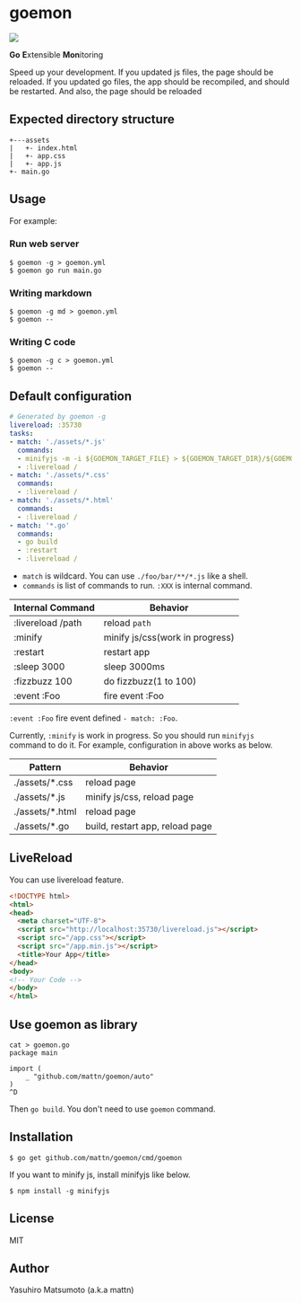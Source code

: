 # goemon

![](https://raw.githubusercontent.com/mattn/goemon/master/data/goemon.png)

**Go** **E**xtensible **Mon**itoring

Speed up your development.
If you updated js files, the page should be reloaded. If you updated go files, the app should be recompiled, and should be restarted. And also, the page should be reloaded

## Expected directory structure

```
+---assets
|   +- index.html
|   +- app.css
|   +- app.js
+- main.go
```

## Usage

For example:

### Run web server
```
$ goemon -g > goemon.yml
$ goemon go run main.go
```

### Writing markdown
```
$ goemon -g md > goemon.yml
$ goemon --
```

### Writing C code
```
$ goemon -g c > goemon.yml
$ goemon --
```

## Default configuration

```yaml
# Generated by goemon -g
livereload: :35730
tasks:
- match: './assets/*.js'
  commands:
  - minifyjs -m -i ${GOEMON_TARGET_FILE} > ${GOEMON_TARGET_DIR}/${GOEMON_TARGET_NAME}.min.js
  - :livereload /
- match: './assets/*.css'
  commands:
  - :livereload /
- match: './assets/*.html'
  commands:
  - :livereload /
- match: '*.go'
  commands:
  - go build
  - :restart
  - :livereload /
```

* `match` is wildcard. You can use `./foo/bar/**/*.js` like a shell.
* `commands` is list of commands to run. `:XXX` is internal command.

| Internal Command  |             Behavior            |
|-------------------|---------------------------------|
| :livereload /path | reload `path`                   |
| :minify           | minify js/css(work in progress) |
| :restart          | restart app                     |
| :sleep 3000       | sleep 3000ms                    |
| :fizzbuzz 100     | do fizzbuzz(1 to 100)           |
| :event :Foo       | fire event :Foo                 |

`:event :Foo` fire event defined `- match: :Foo`.

Currently, `:minify` is work in progress. So you should run `minifyjs` command to do it.
For example, configuration in above works as below.

|     Pattern      |             Behavior            |
|------------------|---------------------------------|
| ./assets/\*.css  | reload page                     |
| ./assets/\*.js   | minify js/css, reload page      |
| ./assets/\*.html | reload page                     |
| ./assets/\*.go   | build, restart app, reload page |

## LiveReload

You can use livereload feature.

```html
<!DOCTYPE html>
<html>
<head>
  <meta charset="UTF-8">
  <script src="http://localhost:35730/livereload.js"></script>
  <script src="/app.css"></script>
  <script src="/app.min.js"></script>
  <title>Your App</title>
</head>
<body>
<!-- Your Code -->  
</body>
</html>
```

## Use goemon as library

```
cat > goemon.go
package main

import (
	_ "github.com/mattn/goemon/auto"
)
^D
```

Then `go build`. You don't need to use `goemon` command.


## Installation

```
$ go get github.com/mattn/goemon/cmd/goemon
```
If you want to minify js, install minifyjs like below.

```
$ npm install -g minifyjs
```

## License

MIT

## Author

Yasuhiro Matsumoto (a.k.a mattn)
